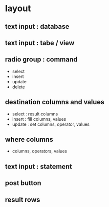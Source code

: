 # layout
## text input : database
## text input : tabe / view 
## radio group : command
* select
* insert
* update
* delete
## destination columns and values
* select : result columns
* insert : fill columns, values
* update : set columns, operator, values
## where columns
* columns, operators, values
## text input : statement
## post button
## result rows
